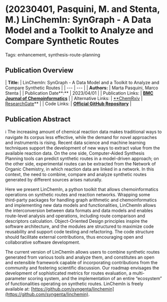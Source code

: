 # (20230401, Pasquini, M. and Stenta, M.) LinChemIn: SynGraph - A Data Model and a Toolkit to Analyze and Compare Synthetic Routes

Tags: enhancement, synthesis-route-planning

## Publication Overview

| **Title:**  | LinChemIn: SynGraph - A Data Model and a Toolkit to Analyze and Compare Synthetic
Routes |
| --- | --- |
| **Authors:**  | Marta Pasquini, Marco Stenta |
| Publication Date**:**  | 2023/04/01 |
| Publication Links: | [**BMC Journal of Chemoinformatics**](https://jcheminf.biomedcentral.com/articles/10.1186/s13321-023-00714-y) |
| Alternative Links: | [**ChemRxiv](https://chemrxiv.org/engage/chemrxiv/article-details/6376222e53ab80ebb2290281) | [ResearchGate](https://www.researchgate.net/publication/369750453_LinChemIn_SynGraph-a_data_model_and_a_toolkit_to_analyze_and_compare_synthetic_routes)** |
| Code Links: | [**Official GitHub Repository**](https://github.com/syngenta/linchemin) |

## Publication Abstract

<aside>
ℹ️ The increasing amount of chemical reaction data makes traditional ways to navigate its corpus less effective, while the demand for novel approaches and instruments is rising. Recent data science and machine learning techniques support the development of new ways to extract value from the available reaction data. On the one side, Computer-Aided Synthesis Planning tools can predict synthetic routes in a model-driven approach; on the other side, experimental routes can be extracted from the Network of Organic Chemistry, in which reaction data are linked in a network. In this context, the need to combine, compare and analyze synthetic routes generated by different sources arises naturally.

Here we present LinChemIn, a python toolkit that allows chemoinformatics operations on synthetic routes and reaction networks. Wrapping some third-party packages for handling graph arithmetic and chemoinformatics and implementing new data models and functionalities, LinChemIn allows the interconversion between data formats and data models and enables route-level analysis and operations, including route comparison and descriptors calculation. Object-Oriented Design principles inspire the software architecture, and the modules are structured to maximize code reusability and support code testing and refactoring. The code structure should facilitate external contributions, thus encouraging open and collaborative software development.

The current version of LinChemIn allows users to combine synthetic routes generated from various tools and analyze them, and constitutes an open and extensible framework capable of incorporating contributions from the community and fostering scientific discussion. Our roadmap envisages the development of sophisticated metrics for routes evaluation, a multi-parameter scoring system, and the implementation of an entire “ecosystem” of functionalities operating on synthetic routes. LinChemIn is freely available at: [https://github.com/syngenta/linchemin](https://github.com/syngenta/linchemin).

</aside>